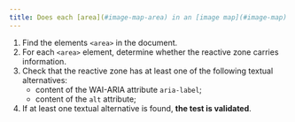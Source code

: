```yaml
---
title: Does each [area](#image-map-area) in an [image map](#image-map) (tag `<area>`) [information-conveying](#image-conveying-information) have a [text alternative](#text-alternative-image)?
---
```


1. Find the elements `<area>` in the document.
2. For each `<area>` element, determine whether the reactive zone carries information.
3. Check that the reactive zone has at least one of the following textual alternatives:
   - content of the WAI-ARIA attribute `aria-label`;
   - content of the `alt` attribute;
4. If at least one textual alternative is found, **the test is validated**.

